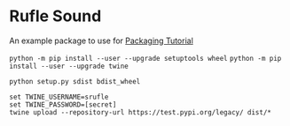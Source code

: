 # Rufle Sound

An example package to use for 
[Packaging Tutorial](https://packaging.python.org/tutorials/packaging-projects/)


`python -m pip install --user --upgrade setuptools wheel`
`python -m pip install --user --upgrade twine`

```
python setup.py sdist bdist_wheel

set TWINE_USERNAME=srufle
set TWINE_PASSWORD=[secret]
twine upload --repository-url https://test.pypi.org/legacy/ dist/*
```